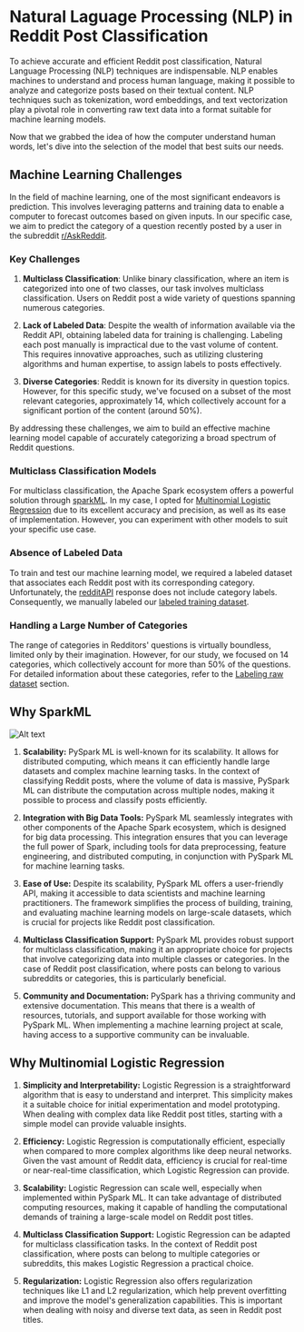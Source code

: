 # Natural Laguage Processing (NLP) in Reddit Post Classification
 To achieve accurate and efficient Reddit post classification, Natural Language Processing (NLP) techniques are indispensable. NLP enables machines to understand and process human language, making it possible to analyze and categorize posts based on their textual content. NLP techniques such as tokenization, word embeddings, and text vectorization play a pivotal role in converting raw text data into a format suitable for machine learning models.

Now that we grabbed the idea of how the computer understand human words, let's dive into the selection of the model that best suits our needs.

## Machine Learning Challenges

In the field of machine learning, one of the most significant endeavors is prediction. This involves leveraging patterns and training data to enable a computer to forecast outcomes based on given inputs. In our specific case, we aim to predict the category of a question recently posted by a user in the subreddit [r/AskReddit](https://www.reddit.com/r/AskReddit/new/).

### Key Challenges

1. **Multiclass Classification**: Unlike binary classification, where an item is categorized into one of two classes, our task involves multiclass classification. Users on Reddit post a wide variety of questions spanning numerous categories.

2. **Lack of Labeled Data**: Despite the wealth of information available via the Reddit API, obtaining labeled data for training is challenging. Labeling each post manually is impractical due to the vast volume of content. This requires innovative approaches, such as utilizing clustering algorithms and human expertise, to assign labels to posts effectively.

3. **Diverse Categories**: Reddit is known for its diversity in question topics. However, for this specific study, we've focused on a subset of the most relevant categories, approximately 14, which collectively account for a significant portion of the content (around 50%).

By addressing these challenges, we aim to build an effective machine learning model capable of accurately categorizing a broad spectrum of Reddit questions.

### Multiclass Classification Models

For multiclass classification, the Apache Spark ecosystem offers a powerful solution through [sparkML](https://spark.apache.org/docs/2.2.0/ml-classification-regression.html). In my case, I opted for [Multinomial Logistic Regression](https://spark.apache.org/docs/2.2.0/ml-classification-regression.html#multinomial-logistic-regression) due to its excellent accuracy and precision, as well as its ease of implementation. However, you can experiment with other models to suit your specific use case.

### Absence of Labeled Data

To train and test our machine learning model, we required a labeled dataset that associates each Reddit post with its corresponding category. Unfortunately, the [redditAPI](https://www.reddit.com/dev/api/) response does not include category labels. Consequently, we manually labeled our [labeled training dataset](/AWS/EC2/NLP-model/training/labeled-training-dataset.csv).

### Handling a Large Number of Categories

The range of categories in Redditors' questions is virtually boundless, limited only by their imagination. However, for our study, we focused on 14 categories, which collectively account for more than 50% of the questions. For detailed information about these categories, refer to the [Labeling raw dataset](./steps.md) section.


 ## Why SparkML
 
![Alt text](../images/sparkML.png)

1. **Scalability:** PySpark ML is well-known for its scalability. It allows for distributed computing, which means it can efficiently handle large datasets and complex machine learning tasks. In the context of classifying Reddit posts, where the volume of data is massive, PySpark ML can distribute the computation across multiple nodes, making it possible to process and classify posts efficiently.

2. **Integration with Big Data Tools:** PySpark ML seamlessly integrates with other components of the Apache Spark ecosystem, which is designed for big data processing. This integration ensures that you can leverage the full power of Spark, including tools for data preprocessing, feature engineering, and distributed computing, in conjunction with PySpark ML for machine learning tasks.

3. **Ease of Use:** Despite its scalability, PySpark ML offers a user-friendly API, making it accessible to data scientists and machine learning practitioners. The framework simplifies the process of building, training, and evaluating machine learning models on large-scale datasets, which is crucial for projects like Reddit post classification.

4. **Multiclass Classification Support:** PySpark ML provides robust support for multiclass classification, making it an appropriate choice for projects that involve categorizing data into multiple classes or categories. In the case of Reddit post classification, where posts can belong to various subreddits or categories, this is particularly beneficial.

5. **Community and Documentation:** PySpark has a thriving community and extensive documentation. This means that there is a wealth of resources, tutorials, and support available for those working with PySpark ML. When implementing a machine learning project at scale, having access to a supportive community can be invaluable.

## Why Multinomial Logistic Regression

1. **Simplicity and Interpretability:** Logistic Regression is a straightforward algorithm that is easy to understand and interpret. This simplicity makes it a suitable choice for initial experimentation and model prototyping. When dealing with complex data like Reddit post titles, starting with a simple model can provide valuable insights.

2. **Efficiency:** Logistic Regression is computationally efficient, especially when compared to more complex algorithms like deep neural networks. Given the vast amount of Reddit data, efficiency is crucial for real-time or near-real-time classification, which Logistic Regression can provide.

3. **Scalability:** Logistic Regression can scale well, especially when implemented within PySpark ML. It can take advantage of distributed computing resources, making it capable of handling the computational demands of training a large-scale model on Reddit post titles.

4. **Multiclass Classification Support:** Logistic Regression can be adapted for multiclass classification tasks. In the context of Reddit post classification, where posts can belong to multiple categories or subreddits, this makes Logistic Regression a practical choice.

5. **Regularization:** Logistic Regression also offers regularization techniques like L1 and L2 regularization, which help prevent overfitting and improve the model's generalization capabilities. This is important when dealing with noisy and diverse text data, as seen in Reddit post titles.